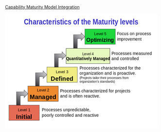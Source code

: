 [Capability Maturity Model Integration](https://en.wikipedia.org/wiki/Capability_Maturity_Model_Integration)

![Characteristics_of_Capability_Maturity_Model](./images/Characteristics_of_Capability_Maturity_Model.png)